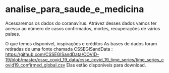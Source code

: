 # analise_para_saude_e_medicina
 
Acessaremos os dados do coranavírus. Atrávez desses dados vamos ter acesso ao número de casos confirmados, mortes, recuperações de vários paises.

O que temos disponível, inspirações e créditos
As bases de dados foram retiradas de uma fonte chamada CSSEGISandData : https://github.com/CSSEGISandData/COVID-19/blob/master/csse_covid_19_data/csse_covid_19_time_series/time_series_covid19_confirmed_global.csv
Elas estão disponíveis para download.
